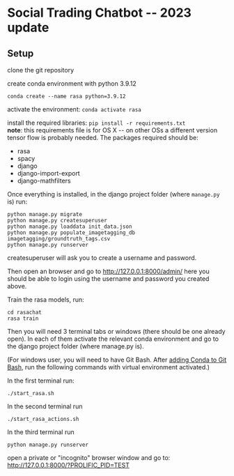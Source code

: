 # Social Trading Chatbot -- 2023 update

## Setup
clone the git repository

create conda environment with python 3.9.12

`conda create --name rasa python=3.9.12`

activate the environment: `conda activate rasa`

install the required libraries: `pip install -r requirements.txt` <br>
**note**: this requirements file is for OS X -- on other OSs a different version tensor flow is probably needed. The packages required should be:
- rasa
- spacy
- django
- django-import-export
- django-mathfilters


Once everything is installed, in the django project folder (where `manage.py` is) run:

```
python manage.py migrate
python manage.py createsuperuser
python manage.py loaddata init_data.json
python manage.py populate_imagetagging_db imagetagging/groundtruth_tags.csv
python manage.py runserver
```
createsuperuser will ask you to create a username and password.

Then open an browser and go to http://127.0.0.1:8000/admin/
here you should be able to login using the username and password you created above.

Train the rasa models, run:
```
cd rasachat
rasa train
```



Then you will need 3 terminal tabs or windows (there should be one already open). In each of them activate the relevant conda environment and go to the django project folder (where manage.py is).

(For windows user, you will need to have Git Bash. After [adding Conda to Git Bash](https://fmorenovr.medium.com/how-to-add-conda-to-git-bash-windows-21f5e5987f3d), run the following commands with virtual environment activated.)

In the first terminal run:

```
./start_rasa.sh
```

In the second terminal run

```
./start_rasa_actions.sh
```

In the third terminal run

```
python manage.py runserver
```

open a private or "incognito" browser window and go to:
http://127.0.0.1:8000/?PROLIFIC_PID=TEST
 
